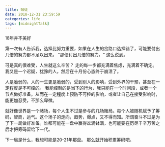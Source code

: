 ```yaml
---
title: 赌徒
date: 2018-12-31 23:59:59
categories: life
tags: [midnightTalk]
---
```


18年并不美好

第一次有人告诉我，选择比努力重要，如果在人生的岔路口选择错了，可能要付出几倍的努力都不足以出来。
"那便付出几倍的努力。" 这么说到。

可是真的很难受，人生就这么辛苦？
走的每一步都充满着焦虑，充满着不确定。我又是一个迟疑，犹豫的人，然后在十月份心态终于崩溃了。

人是脆弱的，人的一生更是脆弱的，受到别人的影响，受到外界的干预，甚至在一定程度是不可控的。
我能控制的是当下的行为，我只能在一个时间段，或者一个节点做好准备。从而在一定程度上预防不可控的影响，或者让自己在接受影响时，能更加忍受，不那么卑微。

就好像世界是一个赌场，每个人生不过是参与的几场赌局。每个人被随机赋予了筹码，智商，运气。这个场子的走向，趋势，爆点，又不得而知。所谓奋斗不过是为了下一局做好准备。谁都可能在一盘中赢得盆满钵满，也可能要在历尽千辛万苦之后才把筹码留给下一代。

下一局是什么，我想可能是20-21年那盘。
那么就开始积累筹码吧。